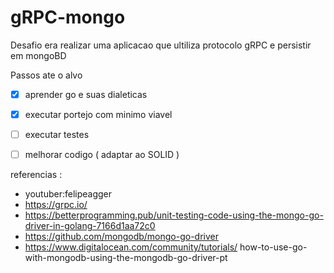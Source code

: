 # gRPC-mongo

Desafio era realizar uma aplicacao que ultiliza protocolo gRPC e persistir em mongoBD

Passos ate o alvo  
 - [x] aprender go e suas dialeticas
 - [x] executar portejo com minimo viavel
 - [ ] executar testes
 - [ ] melhorar codigo ( adaptar ao SOLID )



referencias :
- youtuber:felipeagger
- https://grpc.io/ 
- https://betterprogramming.pub/unit-testing-code-using-the-mongo-go-driver-in-golang-7166d1aa72c0
- https://github.com/mongodb/mongo-go-driver
- https://www.digitalocean.com/community/tutorials/   how-to-use-go-with-mongodb-using-the-mongodb-go-driver-pt
